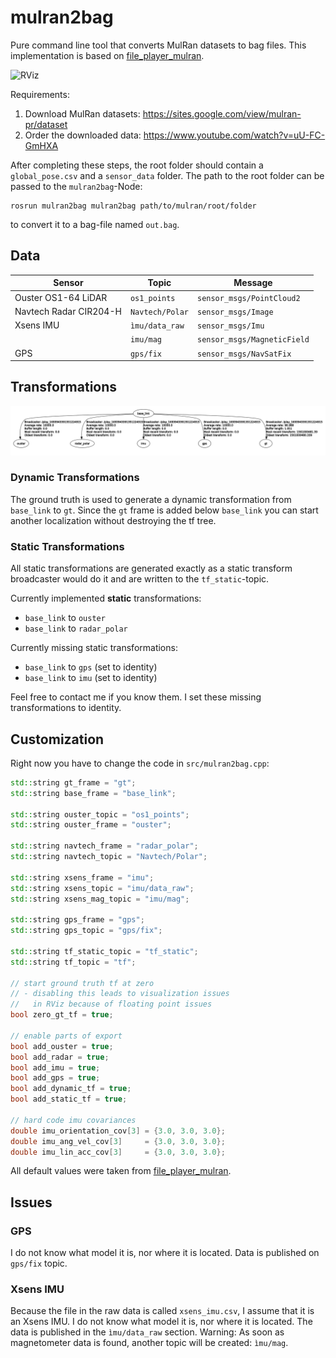# mulran2bag

Pure command line tool that converts MulRan datasets to bag files.
This implementation is based on [file_player_mulran](https://github.com/irapkaist/file_player_mulran).

![RViz](dat/rviz.gif "RViz")


Requirements: 

1. Download MulRan datasets: https://sites.google.com/view/mulran-pr/dataset
2. Order the downloaded data: https://www.youtube.com/watch?v=uU-FC-GmHXA

After completing these steps, the root folder should contain a `global_pose.csv` and a `sensor_data` folder.
The path to the root folder can be passed to the `mulran2bag`-Node:

```console
rosrun mulran2bag mulran2bag path/to/mulran/root/folder
```
to convert it to a bag-file named `out.bag`.

## Data

| Sensor                 | Topic           | Message                     |
|------------------------|-----------------|-----------------------------|
| Ouster OS1-64 LiDAR    | `os1_points`    | `sensor_msgs/PointCloud2`   |
| Navtech Radar CIR204-H | `Navtech/Polar` | `sensor_msgs/Image`         |
| Xsens IMU              | `ìmu/data_raw`  | `sensor_msgs/Imu`           |
|                        | `imu/mag`       | `sensor_msgs/MagneticField` |
| GPS                    | `gps/fix`       | `sensor_msgs/NavSatFix`     |
## Transformations

![tf tree](dat/tf_tree.png "tf tree")

### Dynamic Transformations

The ground truth is used to generate a dynamic transformation from `base_link` to `gt`.
Since the `gt` frame is added below `base_link` you can start another localization without destroying the tf tree.

### Static Transformations

All static transformations are generated exactly as a static transform broadcaster would do it and are written to the `tf_static`-topic.

Currently implemented **static** transformations:
- `base_link` to `ouster`
- `base_link` to `radar_polar`

Currently missing static transformations:
- `base_link` to `gps` (set to identity)
- `base_link` to `imu` (set to identity)

Feel free to contact me if you know them.
I set these missing transformations to identity.

## Customization

Right now you have to change the code in `src/mulran2bag.cpp`:

```cpp
std::string gt_frame = "gt";
std::string base_frame = "base_link";

std::string ouster_topic = "os1_points";
std::string ouster_frame = "ouster";

std::string navtech_frame = "radar_polar";
std::string navtech_topic = "Navtech/Polar";

std::string xsens_frame = "imu";
std::string xsens_topic = "imu/data_raw";
std::string xsens_mag_topic = "imu/mag";

std::string gps_frame = "gps";
std::string gps_topic = "gps/fix";

std::string tf_static_topic = "tf_static";
std::string tf_topic = "tf";

// start ground truth tf at zero
// - disabling this leads to visualization issues
//   in RViz because of floating point issues
bool zero_gt_tf = true;

// enable parts of export
bool add_ouster = true;
bool add_radar = true;
bool add_imu = true;
bool add_gps = true;
bool add_dynamic_tf = true;
bool add_static_tf = true;

// hard code imu covariances
double imu_orientation_cov[3] = {3.0, 3.0, 3.0};
double imu_ang_vel_cov[3]     = {3.0, 3.0, 3.0};
double imu_lin_acc_cov[3]     = {3.0, 3.0, 3.0};
```

All default values were taken from [file_player_mulran](https://github.com/irapkaist/file_player_mulran).

## Issues

### GPS

I do not know what model it is, nor where it is located.
Data is published on `gps/fix` topic.

### Xsens IMU

Because the file in the raw data is called `xsens_imu.csv`, I assume that it is an Xsens IMU.
I do not know what model it is, nor where it is located.
The data is published in the `ìmu/data_raw` section.
Warning: 
As soon as magnetometer data is found, another topic will be created: `ìmu/mag`.

